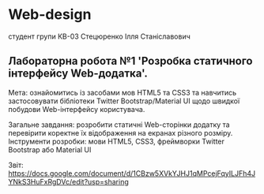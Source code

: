 # Web-design
студент групи КВ-03 Стецюренко Ілля Станіславович
## Лабораторна робота №1 'Розробка статичного інтерфейсу Web-додатка'. 
Мета: ознайомитись із засобами мов HTML5 та CSS3 та навчитись застосовувати бібліотеки Twitter Bootstrap/Material UI щодо швидкої побудови Web-інтерфейсу користувача.

Загальне завдання: розробити статичні Web-сторінки додатку та перевірити коректне їх відображення на екранах різного розміру. Інструменти розробки: мови HTML5, CSS3, фреймворки Twitter Bootstrap або Material UI

Звіт: https://docs.google.com/document/d/1CBzw5XVkYJHJ1qMPcejFqyILJFh4JYNkS3HuFxRgDVc/edit?usp=sharing
